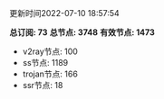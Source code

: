 更新时间2022-07-10 18:57:54

**总订阅: 73**
**总节点: 3748**
**有效节点: 1473**
- v2ray节点: 100
- ss节点: 1189
- trojan节点: 166
- ssr节点: 18
